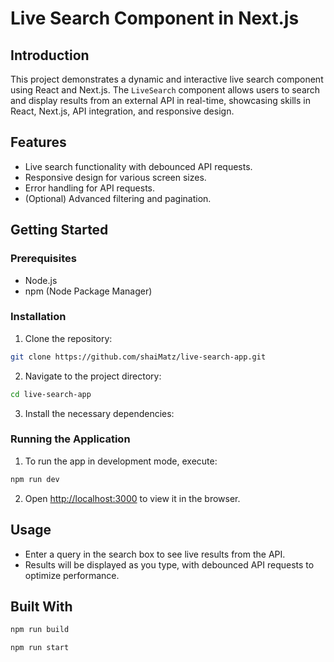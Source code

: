 # Live Search Component in Next.js

## Introduction

This project demonstrates a dynamic and interactive live search component using React and Next.js. The `LiveSearch` component allows users to search and display results from an external API in real-time, showcasing skills in React, Next.js, API integration, and responsive design.

## Features

- Live search functionality with debounced API requests.
- Responsive design for various screen sizes.
- Error handling for API requests.
- (Optional) Advanced filtering and pagination.

## Getting Started

### Prerequisites

- Node.js
- npm (Node Package Manager)

### Installation

1. Clone the repository:

```bash
git clone https://github.com/shaiMatz/live-search-app.git
```

2. Navigate to the project directory:

```bash
cd live-search-app
```

3. Install the necessary dependencies:

### Running the Application

1. To run the app in development mode, execute:

```bash
npm run dev
```

2. Open [http://localhost:3000](http://localhost:3000) to view it in the browser.

## Usage

- Enter a query in the search box to see live results from the API.
- Results will be displayed as you type, with debounced API requests to optimize performance.

## Built With
```bash
npm run build
```
```bash
npm run start
```
